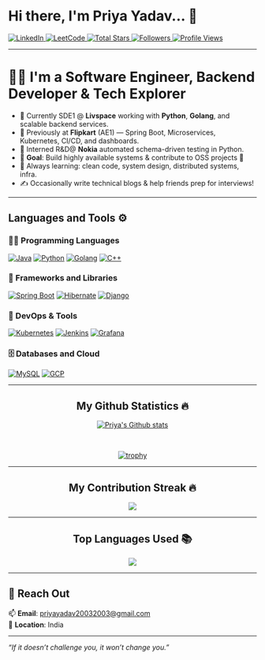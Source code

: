 # Hi there, I'm Priya Yadav... 👋  

<p align="left">
  <a href="https://www.linkedin.com/in/priyaydv/">
    <img alt="LinkedIn" src="https://img.shields.io/badge/linkedin-%230077B5.svg?style=for-the-badge&logo=linkedin&logoColor=white" />
  </a>
  <a href="https://leetcode.com/priyayad/">
    <img alt="LeetCode" src="https://img.shields.io/badge/-LeetCode-FFA116?style=for-the-badge&logo=LeetCode&logoColor=black" />
  </a>
  <a href="https://github.com/priyayadav22?tab=repositories&sort=stargazers">
    <img alt="Total Stars" title="Total stars on GitHub" src="https://custom-icon-badges.herokuapp.com/badge/dynamic/json?logo=star&color=55960c&labelColor=488207&label=Stars&style=for-the-badge&query=%24.stars&url=https://api.github-star-counter.workers.dev/user/priyayadav22" />
  </a>
  <a href="https://github.com/priyayadav22?tab=followers">
    <img alt="Followers" title="Follow me on GitHub" src="https://custom-icon-badges.herokuapp.com/github/followers/priyayadav22?color=236ad3&labelColor=1155ba&style=for-the-badge&logo=person-add&label=Follow&logoColor=white" />
  </a>
  <a href="https://github.com/priyayadav22">
    <img alt="Profile Views" src="https://komarev.com/ghpvc/?username=priyayadav22&label=Profile%20views&color=0e75b6&style=for-the-badge" />
  </a>
</p>


---

# 👩‍💻 I'm a Software Engineer, Backend Developer & Tech Explorer

- 💼 Currently SDE1 @ **Livspace** working with **Python**, **Golang**, and scalable backend services.
- 🏢 Previously at **Flipkart** (AE1) — Spring Boot, Microservices, Kubernetes, CI/CD, and dashboards.
- 🔬 Interned R&D@ **Nokia**  automated schema-driven testing in Python.
- 🎯 **Goal**: Build highly available systems & contribute to OSS projects 🚀
- 🧠 Always learning: clean code, system design, distributed systems, infra.
- ✍️ Occasionally write technical blogs & help friends prep for interviews!

---

## Languages and Tools ⚙️

### 👨‍💻 Programming Languages
<p>
  <a href="#"><img alt="Java" src="https://img.shields.io/badge/java-%23ED8B00.svg?style=for-the-badge&logo=java&logoColor=white"></a>
  <a href="#"><img alt="Python" src="https://img.shields.io/badge/Python-3670A0?style=for-the-badge&logo=python&logoColor=white"></a>
  <a href="#"><img alt="Golang" src="https://img.shields.io/badge/Go-00ADD8?style=for-the-badge&logo=go&logoColor=white"></a>
  <a href="#"><img alt="C++" src="https://img.shields.io/badge/C%2B%2B-00599C?style=for-the-badge&logo=c%2B%2B&logoColor=white"></a>
</p>

### 🧰 Frameworks and Libraries
<p>
  <a href="#"><img alt="Spring Boot" src="https://img.shields.io/badge/Spring_Boot-6DB33F?style=for-the-badge&logo=spring-boot&logoColor=white"></a>
  <a href="#"><img alt="Hibernate" src="https://img.shields.io/badge/Hibernate-59666C?style=for-the-badge&logo=hibernate&logoColor=white"></a>
  <a href="#"><img alt="Django" src="https://img.shields.io/badge/Django-092E20?style=for-the-badge&logo=django&logoColor=white"></a>
</p>

### 🔧 DevOps & Tools
<p>
  <a href="#"><img alt="Kubernetes" src="https://img.shields.io/badge/Kubernetes-326ce5?style=for-the-badge&logo=kubernetes&logoColor=white"></a>
  <a href="#"><img alt="Jenkins" src="https://img.shields.io/badge/Jenkins-D24939?style=for-the-badge&logo=jenkins&logoColor=white"></a>
  <a href="#"><img alt="Grafana" src="https://img.shields.io/badge/Grafana-F46800?style=for-the-badge&logo=grafana&logoColor=white"></a>
</p>

### 🗄️ Databases and Cloud
<p>
  <a href="#"><img alt="MySQL" src="https://img.shields.io/badge/MySQL-005C84?style=for-the-badge&logo=mysql&logoColor=white"></a>
  <a href="#"><img alt="GCP" src="https://img.shields.io/badge/Google_Cloud-4285F4?style=for-the-badge&logo=google-cloud&logoColor=white"></a>
</p>

---

<h2 align="center">My Github Statistics 🔥</h2>   
<p align="center">
  <a href="https://github.com/priyayadav22">
    <img align="center" alt="Priya's Github stats" src="https://github-readme-stats-xi-rosy-19.vercel.app/api?username=priyayadav22&show_icons=true&hide_border=true&count_private=true&bg_color=22272e&title_color=00ffff&text_color=ffffff&icon_color=ffffff"/>
  </a>
</p>

<br>

<p align="center"> 
  <a href="https://github.com/ryo-ma/github-profile-trophy">
    <img src="https://github-profile-trophy.vercel.app/?username=priyayadav22&theme=onedark" alt="trophy" />
  </a>
</p>

---

<h2 align="center">My Contribution Streak 🔥</h2>
<p align="center">
  <img src="https://github-readme-streak-stats.herokuapp.com/?user=priyayadav22&theme=dark&hide_border=true&background=22272e&stroke=0000"/>
</p>

---

<h2 align="center">Top Languages Used 📚</h2>
<p align="center">
  <img src="https://github-readme-stats-sigma-five.vercel.app/api/top-langs/?username=priyayadav22&theme=dark&hide_border=true&background=22272e&stroke=0000"/>
</p>


---

## 💌 Reach Out

📫 **Email**: priyayadav20032003@gmail.com  
📍 **Location**: India  

---

_“If it doesn’t challenge you, it won’t change you.”_
